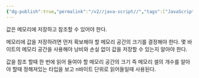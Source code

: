 ```yaml
---
{"dg-publish":true,"permalink":"/v2//java-script//","tags":["JavaScript","타입"],"noteIcon":""}
---
```


값은 메모리에 저장하고 참조할 수 있어야 한다. 

메모리에 값을 저장하려면 먼저 확보해야 할 메모리 공간의 크기를 결정해야 한다.
몇 바이트의 메모리 공간을 사용해야 낭비와 손실 없이 값을 저장할 수 있는지 알아야 한다.

값을 참조 할때 한 번에 읽어 들여야 할 메모리 공간의 크기 즉 메모리 셀의 개수를 알아야 할때 정해져있는 타입을 보고 n바이트 단위로 읽어들일때 사용된다.
